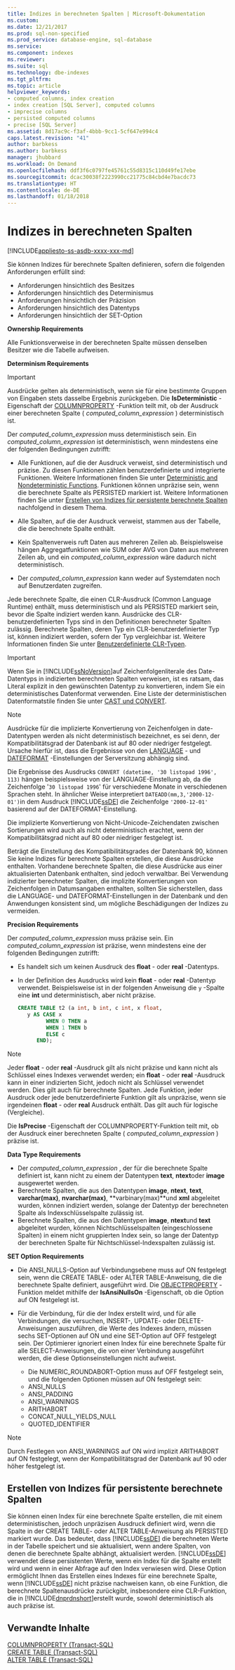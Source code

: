 ```yaml
---
title: Indizes in berechneten Spalten | Microsoft-Dokumentation
ms.custom: 
ms.date: 12/21/2017
ms.prod: sql-non-specified
ms.prod_service: database-engine, sql-database
ms.service: 
ms.component: indexes
ms.reviewer: 
ms.suite: sql
ms.technology: dbe-indexes
ms.tgt_pltfrm: 
ms.topic: article
helpviewer_keywords:
- computed columns, index creation
- index creation [SQL Server], computed columns
- imprecise columns
- persisted computed columns
- precise [SQL Server]
ms.assetid: 8d17ac9c-f3af-4bbb-9cc1-5cf647e994c4
caps.latest.revision: "41"
author: barbkess
ms.author: barbkess
manager: jhubbard
ms.workload: On Demand
ms.openlocfilehash: ddf3f6c0797fe45761c55d8315c110d49fe17ebe
ms.sourcegitcommit: dcac30038f2223990cc21775c84cbd4e7bacdc73
ms.translationtype: HT
ms.contentlocale: de-DE
ms.lasthandoff: 01/18/2018
---
```

# <a name="indexes-on-computed-columns"></a>Indizes in berechneten Spalten
[!INCLUDE[appliesto-ss-asdb-xxxx-xxx-md](../../includes/appliesto-ss-asdb-xxxx-xxx-md.md)]

Sie können Indizes für berechnete Spalten definieren, sofern die folgenden Anforderungen erfüllt sind:  
  
-   Anforderungen hinsichtlich des Besitzes  
-   Anforderungen hinsichtlich des Determinismus  
-   Anforderungen hinsichtlich der Präzision  
-   Anforderungen hinsichtlich des Datentyps  
-   Anforderungen hinsichtlich der SET-Option  
  
**Ownership Requirements**  
  
Alle Funktionsverweise in der berechneten Spalte müssen denselben Besitzer wie die Tabelle aufweisen.  
  
**Determinism Requirements**  
  
> [!IMPORTANT]  
>  Ausdrücke gelten als deterministisch, wenn sie für eine bestimmte Gruppen von Eingaben stets dasselbe Ergebnis zurückgeben. Die **IsDeterministic** -Eigenschaft der [COLUMNPROPERTY](../../t-sql/functions/columnproperty-transact-sql.md) -Funktion teilt mit, ob der Ausdruck einer berechneten Spalte ( *computed_column_expression* ) deterministisch ist.  
  
 Der *computed_column_expression* muss deterministisch sein. Ein *computed_column_expression* ist deterministisch, wenn mindestens eine der folgenden Bedingungen zutrifft:  
  
-   Alle Funktionen, auf die der Ausdruck verweist, sind deterministisch und präzise. Zu diesen Funktionen zählen benutzerdefinierte und integrierte Funktionen. Weitere Informationen finden Sie unter [Deterministic and Nondeterministic Functions](../../relational-databases/user-defined-functions/deterministic-and-nondeterministic-functions.md). Funktionen können unpräzise sein, wenn die berechnete Spalte als PERSISTED markiert ist. Weitere Informationen finden Sie unter [Erstellen von Indizes für persistente berechnete Spalten](#BKMK_persisted) nachfolgend in diesem Thema.  
  
-   Alle Spalten, auf die der Ausdruck verweist, stammen aus der Tabelle, die die berechnete Spalte enthält.  
  
-   Kein Spaltenverweis ruft Daten aus mehreren Zeilen ab. Beispielsweise hängen Aggregatfunktionen wie SUM oder AVG von Daten aus mehreren Zeilen ab, und ein *computed_column_expression* wäre dadurch nicht deterministisch.  
  
-   Der *computed_column_expression* kann weder auf Systemdaten noch auf Benutzerdaten zugreifen.  
  
Jede berechnete Spalte, die einen CLR-Ausdruck (Common Language Runtime) enthält, muss deterministisch und als PERSISTED markiert sein, bevor die Spalte indiziert werden kann. Ausdrücke des CLR-benutzerdefinierten Typs sind in den Definitionen berechneter Spalten zulässig. Berechnete Spalten, deren Typ ein CLR-benutzerdefinierter Typ ist, können indiziert werden, sofern der Typ vergleichbar ist. Weitere Informationen finden Sie unter [Benutzerdefinierte CLR-Typen](../../relational-databases/clr-integration-database-objects-user-defined-types/clr-user-defined-types.md).  
  
> [!IMPORTANT]  
>  Wenn Sie in [!INCLUDE[ssNoVersion](../../includes/ssnoversion-md.md)]auf Zeichenfolgenliterale des Date-Datentyps in indizierten berechneten Spalten verweisen, ist es ratsam, das Literal explizit in den gewünschten Datentyp zu konvertieren, indem Sie ein deterministisches Datenformat verwenden. Eine Liste der deterministischen Datenformatstile finden Sie unter [CAST und CONVERT](../../t-sql/functions/cast-and-convert-transact-sql.md). 

> [!NOTE]
> Ausdrücke für die implizierte Konvertierung von Zeichenfolgen in date-Datentypen werden als nicht deterministisch bezeichnet, es sei denn, der Kompatibilitätsgrad der Datenbank ist auf 80 oder niedriger festgelegt. Ursache hierfür ist, dass die Ergebnisse von den [LANGUAGE](../../t-sql/statements/set-language-transact-sql.md) - und [DATEFORMAT](../../t-sql/statements/set-dateformat-transact-sql.md) -Einstellungen der Serversitzung abhängig sind. 
>
> Die Ergebnisse des Ausdrucks `CONVERT (datetime, '30 listopad 1996', 113)` hängen beispielsweise von der LANGUAGE-Einstellung ab, da die Zeichenfolge '`30 listopad 1996`' für verschiedene Monate in verschiedenen Sprachen steht. 
> In ähnlicher Weise interpretiert `DATEADD(mm,3,'2000-12-01')`in dem Ausdruck [!INCLUDE[ssDE](../../includes/ssde-md.md)] die Zeichenfolge `'2000-12-01'` basierend auf der DATEFORMAT-Einstellung.  
>   
> Die implizierte Konvertierung von Nicht-Unicode-Zeichendaten zwischen Sortierungen wird auch als nicht deterministisch erachtet, wenn der Kompatibilitätsgrad nicht auf 80 oder niedriger festgelegt ist.  
>   
> Beträgt die Einstellung des Kompatibilitätsgrades der Datenbank 90, können Sie keine Indizes für berechnete Spalten erstellen, die diese Ausdrücke enthalten. Vorhandene berechnete Spalten, die diese Ausdrücke aus einer aktualisierten Datenbank enthalten, sind jedoch verwaltbar. Bei Verwendung indizierter berechneter Spalten, die implizite Konvertierungen von Zeichenfolgen in Datumsangaben enthalten, sollten Sie sicherstellen, dass die LANGUAGE- und DATEFORMAT-Einstellungen in der Datenbank und den Anwendungen konsistent sind, um mögliche Beschädigungen der Indizes zu vermeiden.  
  
 **Precision Requirements**  
  
 Der *computed_column_expression* muss präzise sein. Ein *computed_column_expression* ist präzise, wenn mindestens eine der folgenden Bedingungen zutrifft:  
  
-   Es handelt sich um keinen Ausdruck des **float** - oder **real** -Datentyps.  
-   In der Definition des Ausdrucks wird kein **float** - oder **real** -Datentyp verwendet. Beispielsweise ist in der folgenden Anweisung die `y` -Spalte eine **int** und deterministisch, aber nicht präzise.  
  
    ```sql  
    CREATE TABLE t2 (a int, b int, c int, x float,   
       y AS CASE x   
             WHEN 0 THEN a   
             WHEN 1 THEN b   
             ELSE c   
          END);  
    ```  
  
> [!NOTE]  
> Jeder **float** - oder **real** -Ausdruck gilt als nicht präzise und kann nicht als Schlüssel eines Indexes verwendet werden; ein **float** - oder **real** -Ausdruck kann in einer indizierten Sicht, jedoch nicht als Schlüssel verwendet werden. Dies gilt auch für berechnete Spalten. Jede Funktion, jeder Ausdruck oder jede benutzerdefinierte Funktion gilt als unpräzise, wenn sie irgendeinen **float** - oder **real** Ausdruck enthält. Das gilt auch für logische (Vergleiche).  
  
Die **IsPrecise** -Eigenschaft der COLUMNPROPERTY-Funktion teilt mit, ob der Ausdruck einer berechneten Spalte ( *computed_column_expression* ) präzise ist.  
  
**Data Type Requirements**  
  
-   Der *computed_column_expression* , der für die berechnete Spalte definiert ist, kann nicht zu einem der Datentypen **text**, **ntext**oder **image** ausgewertet werden.  
-   Berechnete Spalten, die aus den Datentypen **image**, **ntext**, **text**, **varchar(max)**, **nvarchar(max)**, **varbinary(max)**und **xml** abgeleitet wurden, können indiziert werden, solange der Datentyp der berechneten Spalte als Indexschlüsselspalte zulässig ist.  
-   Berechnete Spalten, die aus den Datentypen **image**, **ntext**und **text** abgeleitet wurden, können Nichtschlüsselspalten (eingeschlossene Spalten) in einem nicht gruppierten Index sein, so lange der Datentyp der berechneten Spalte für Nichtschlüssel-Indexspalten zulässig ist.  
  
**SET Option Requirements**  
  
-   Die ANSI_NULLS-Option auf Verbindungsebene muss auf ON festgelegt sein, wenn die CREATE TABLE- oder ALTER TABLE-Anweisung, die die berechnete Spalte definiert, ausgeführt wird. Die [OBJECTPROPERTY](../../t-sql/functions/objectproperty-transact-sql.md) -Funktion meldet mithilfe der **IsAnsiNullsOn** -Eigenschaft, ob die Option auf ON festgelegt ist.  
-   Für die Verbindung, für die der Index erstellt wird, und für alle Verbindungen, die versuchen, INSERT-, UPDATE- oder DELETE-Anweisungen auszuführen, die Werte des Indexes ändern, müssen sechs SET-Optionen auf ON und eine SET-Option auf OFF festgelegt sein. Der Optimierer ignoriert einen Index für eine berechnete Spalte für alle SELECT-Anweisungen, die von einer Verbindung ausgeführt werden, die diese Optionseinstellungen nicht aufweist.  
  
    -   Die NUMERIC_ROUNDABORT-Option muss auf OFF festgelegt sein, und die folgenden Optionen müssen auf ON festgelegt sein:  
    -   ANSI_NULLS  
    -   ANSI_PADDING  
    -   ANSI_WARNINGS  
    -   ARITHABORT  
    -   CONCAT_NULL_YIELDS_NULL  
    -   QUOTED_IDENTIFIER  
  
> [!NOTE]
> Durch Festlegen von ANSI_WARNINGS auf ON wird implizit ARITHABORT auf ON festgelegt, wenn der Kompatibilitätsgrad der Datenbank auf 90 oder höher festgelegt ist.  
  
## <a name="BKMK_persisted"></a> Erstellen von Indizes für persistente berechnete Spalten  
Sie können einen Index für eine berechnete Spalte erstellen, die mit einem deterministischen, jedoch unpräzisen Ausdruck definiert wird, wenn die Spalte in der CREATE TABLE- oder ALTER TABLE-Anweisung als PERSISTED markiert wurde. Das bedeutet, dass [!INCLUDE[ssDE](../../includes/ssde-md.md)] die berechneten Werte in der Tabelle speichert und sie aktualisiert, wenn andere Spalten, von denen die berechnete Spalte abhängt, aktualisiert werden. [!INCLUDE[ssDE](../../includes/ssde-md.md)] verwendet diese persistenten Werte, wenn ein Index für die Spalte erstellt wird und wenn in einer Abfrage auf den Index verwiesen wird. Diese Option ermöglicht Ihnen das Erstellen eines Indexes für eine berechnete Spalte, wenn [!INCLUDE[ssDE](../../includes/ssde-md.md)] nicht präzise nachweisen kann, ob eine Funktion, die berechnete Spaltenausdrücke zurückgibt, insbesondere eine CLR-Funktion, die in [!INCLUDE[dnprdnshort](../../includes/dnprdnshort-md.md)]erstellt wurde, sowohl deterministisch als auch präzise ist.  
  
## <a name="related-content"></a>Verwandte Inhalte  
 [COLUMNPROPERTY (Transact-SQL)](../../t-sql/functions/columnproperty-transact-sql.md)   
 [CREATE TABLE &#40;Transact-SQL&#41;](../../t-sql/statements/create-table-transact-sql.md)    
 [ALTER TABLE &#40;Transact-SQL&#41;](../../t-sql/statements/alter-table-transact-sql.md)
  
  
